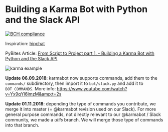 # Building a Karma Bot with Python and the Slack API

[![BCH compliance](https://bettercodehub.com/edge/badge/pybites/karmabot?branch=master)](https://bettercodehub.com/)

Inspiration: [hipchat](https://blog.hipchat.com/2016/05/02/meet-karma-bot/)

PyBites Article: [From Script to Project part 1. - Building a Karma Bot with Python and the Slack API](https://pybit.es/slack-karma-bot.html)

![karma example](https://pybit.es/images/karma_example.png)

__Update 06.09.2018__: karmabot now supports commands, add them to the `commands/` subdirectory, then import it to `bot/slack.py` and add it to `BOT_COMMANDS`. More info: https://www.youtube.com/watch?v=Yx9qYl6lmzM&amp;t=2s

__Update 01.11.2018__: depending the type of commands you contribute, we merge it into master (= @karmabot revision used on our Slack). For more general purpose commands, not directly relevant to our @karmabot / Slack community, we made a _utils_ branch. We will merge those type of commands into that branch. 

